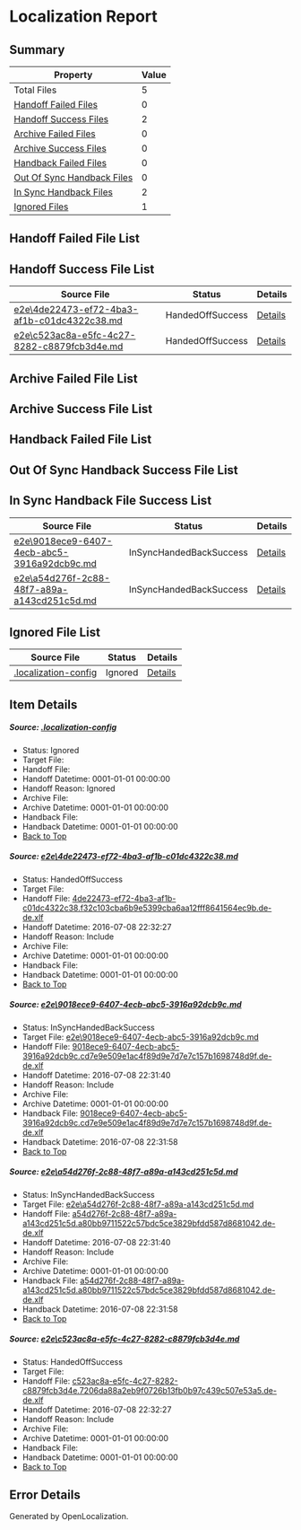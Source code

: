 # <a name='report-top'></a> Localization Report

## Summary
 Property | Value 
 -------- | ----- 
 Total Files | 5
[ Handoff Failed Files ](#handoff-failed-list)| 0
[ Handoff Success Files ](#handoff-success-list)| 2
[ Archive Failed Files ](#archive-failed-list)| 0
[ Archive Success Files ](#archive-success-list)| 0
[ Handback Failed Files ](#handback-failed-list)| 0
[ Out Of Sync Handback Files ](#outofsync-handback-success-list)| 0
[ In Sync Handback Files ](#insync-handback-success-list)| 2
[ Ignored Files ](#ignored-list)| 1

## <a name='handoff-failed-list'></a> Handoff Failed File List

## <a name='handoff-success-list'></a> Handoff Success File List
 Source File | Status | Details 
 ----------- | ------ | ------- 
 [e2e\4de22473-ef72-4ba3-af1b-c01dc4322c38.md](https://github.com/OpenLocalizationTestOrg/oltest/blob/3e27c20739e4ba1e1ac4f7d452754936e106a8b2/e2e/4de22473-ef72-4ba3-af1b-c01dc4322c38.md) | HandedOffSuccess | [Details](#70d2bcd2ee6c0e07d5d0b84256aa4a731ec102351)
 [e2e\c523ac8a-e5fc-4c27-8282-c8879fcb3d4e.md](https://github.com/OpenLocalizationTestOrg/oltest/blob/3e27c20739e4ba1e1ac4f7d452754936e106a8b2/e2e/c523ac8a-e5fc-4c27-8282-c8879fcb3d4e.md) | HandedOffSuccess | [Details](#8c3a6f20e32c655a3a621565ff6e152e17e4b9554)

## <a name='archive-failed-list'></a> Archive Failed File List

## <a name='archive-success-list'></a> Archive Success File List

## <a name='handback-failed-list'></a> Handback Failed File List

## <a name='outofsync-handback-success-list'></a> Out Of Sync Handback Success File List

## <a name='insync-handback-success-list'></a> In Sync Handback File Success List
 Source File | Status | Details 
 ----------- | ------ | ------- 
 [e2e\9018ece9-6407-4ecb-abc5-3916a92dcb9c.md](https://github.com/OpenLocalizationTestOrg/oltest/blob/cbb968e0fad6af5812322da6faa70b9a22d03ef9/e2e/9018ece9-6407-4ecb-abc5-3916a92dcb9c.md) | InSyncHandedBackSuccess | [Details](#bb6764543424c5376e82d0ecf85c1acf0226be8b2)
 [e2e\a54d276f-2c88-48f7-a89a-a143cd251c5d.md](https://github.com/OpenLocalizationTestOrg/oltest/blob/cbb968e0fad6af5812322da6faa70b9a22d03ef9/e2e/a54d276f-2c88-48f7-a89a-a143cd251c5d.md) | InSyncHandedBackSuccess | [Details](#58f837554f07305b51f9da74e6e4ae88d260be793)

## <a name='ignored-list'></a> Ignored File List
 Source File | Status | Details 
 ----------- | ------ | ------- 
 [.localization-config](https://github.com/OpenLocalizationTestOrg/oltest/blob/3e27c20739e4ba1e1ac4f7d452754936e106a8b2/.localization-config) | Ignored | [Details](#3d4f252ac210baf56311d7e97dcc2db10974dbd20)

## Item Details
##### <a name='3d4f252ac210baf56311d7e97dcc2db10974dbd20'></a> Source: [.localization-config](https://github.com/OpenLocalizationTestOrg/oltest/blob/3e27c20739e4ba1e1ac4f7d452754936e106a8b2/.localization-config)
* Status: Ignored
* Target File: 
* Handoff File: 
* Handoff Datetime: 0001-01-01 00:00:00
* Handoff Reason: Ignored
* Archive File: 
* Archive Datetime: 0001-01-01 00:00:00
* Handback File: 
* Handback Datetime: 0001-01-01 00:00:00
* [Back to Top](#report-top)

##### <a name='70d2bcd2ee6c0e07d5d0b84256aa4a731ec102351'></a> Source: [e2e\4de22473-ef72-4ba3-af1b-c01dc4322c38.md](https://github.com/OpenLocalizationTestOrg/oltest/blob/3e27c20739e4ba1e1ac4f7d452754936e106a8b2/e2e/4de22473-ef72-4ba3-af1b-c01dc4322c38.md)
* Status: HandedOffSuccess
* Target File: 
* Handoff File: [4de22473-ef72-4ba3-af1b-c01dc4322c38.f32c103cba6b9e5399cba6aa12fff8641564ec9b.de-de.xlf](https://github.com/OpenLocalizationTestOrg/olhandoff-e2e/blob/e9e87fbd89bdd8c575814d2662ad95d2a1dc7900/ol-handoff/OpenLocalizationTestOrg/oltest-dede-fly/ci/ht/4de22473-ef72-4ba3-af1b-c01dc4322c38.f32c103cba6b9e5399cba6aa12fff8641564ec9b.de-de.xlf)
* Handoff Datetime: 2016-07-08 22:32:27
* Handoff Reason: Include
* Archive File: 
* Archive Datetime: 0001-01-01 00:00:00
* Handback File: 
* Handback Datetime: 0001-01-01 00:00:00
* [Back to Top](#report-top)

##### <a name='bb6764543424c5376e82d0ecf85c1acf0226be8b2'></a> Source: [e2e\9018ece9-6407-4ecb-abc5-3916a92dcb9c.md](https://github.com/OpenLocalizationTestOrg/oltest/blob/cbb968e0fad6af5812322da6faa70b9a22d03ef9/e2e/9018ece9-6407-4ecb-abc5-3916a92dcb9c.md)
* Status: InSyncHandedBackSuccess
* Target File: [e2e\9018ece9-6407-4ecb-abc5-3916a92dcb9c.md](https://github.com/OpenLocalizationTestOrg/oltest-dede-fly/blob/d83645f4da2ac81d0c2f316259d57090fe3ffcc7/e2e/9018ece9-6407-4ecb-abc5-3916a92dcb9c.md)
* Handoff File: [9018ece9-6407-4ecb-abc5-3916a92dcb9c.cd7e9e509e1ac4f89d9e7d7e7c157b1698748d9f.de-de.xlf](https://github.com/OpenLocalizationTestOrg/olhandoff-e2e/blob/13e15ed813ffb3d37c250242be5d0209cdb9ac7c/ol-handoff/OpenLocalizationTestOrg/oltest-dede-fly/ci/high/9018ece9-6407-4ecb-abc5-3916a92dcb9c.cd7e9e509e1ac4f89d9e7d7e7c157b1698748d9f.de-de.xlf)
* Handoff Datetime: 2016-07-08 22:31:40
* Handoff Reason: Include
* Archive File: 
* Archive Datetime: 0001-01-01 00:00:00
* Handback File: [9018ece9-6407-4ecb-abc5-3916a92dcb9c.cd7e9e509e1ac4f89d9e7d7e7c157b1698748d9f.de-de.xlf](https://github.com/OpenLocalizationTestOrg/olhandback-e2e/blob/3190bd3e46b091ed92ea4ac2076c1baeba687d17/ol-handback/OpenLocalizationTestOrg/oltest-dede-fly/ci/high/9018ece9-6407-4ecb-abc5-3916a92dcb9c.cd7e9e509e1ac4f89d9e7d7e7c157b1698748d9f.de-de.xlf)
* Handback Datetime: 2016-07-08 22:31:58
* [Back to Top](#report-top)

##### <a name='58f837554f07305b51f9da74e6e4ae88d260be793'></a> Source: [e2e\a54d276f-2c88-48f7-a89a-a143cd251c5d.md](https://github.com/OpenLocalizationTestOrg/oltest/blob/cbb968e0fad6af5812322da6faa70b9a22d03ef9/e2e/a54d276f-2c88-48f7-a89a-a143cd251c5d.md)
* Status: InSyncHandedBackSuccess
* Target File: [e2e\a54d276f-2c88-48f7-a89a-a143cd251c5d.md](https://github.com/OpenLocalizationTestOrg/oltest-dede-fly/blob/d83645f4da2ac81d0c2f316259d57090fe3ffcc7/e2e/a54d276f-2c88-48f7-a89a-a143cd251c5d.md)
* Handoff File: [a54d276f-2c88-48f7-a89a-a143cd251c5d.a80bb9711522c57bdc5ce3829bfdd587d8681042.de-de.xlf](https://github.com/OpenLocalizationTestOrg/olhandoff-e2e/blob/13e15ed813ffb3d37c250242be5d0209cdb9ac7c/ol-handoff/OpenLocalizationTestOrg/oltest-dede-fly/ci/high/a54d276f-2c88-48f7-a89a-a143cd251c5d.a80bb9711522c57bdc5ce3829bfdd587d8681042.de-de.xlf)
* Handoff Datetime: 2016-07-08 22:31:40
* Handoff Reason: Include
* Archive File: 
* Archive Datetime: 0001-01-01 00:00:00
* Handback File: [a54d276f-2c88-48f7-a89a-a143cd251c5d.a80bb9711522c57bdc5ce3829bfdd587d8681042.de-de.xlf](https://github.com/OpenLocalizationTestOrg/olhandback-e2e/blob/3190bd3e46b091ed92ea4ac2076c1baeba687d17/ol-handback/OpenLocalizationTestOrg/oltest-dede-fly/ci/high/a54d276f-2c88-48f7-a89a-a143cd251c5d.a80bb9711522c57bdc5ce3829bfdd587d8681042.de-de.xlf)
* Handback Datetime: 2016-07-08 22:31:58
* [Back to Top](#report-top)

##### <a name='8c3a6f20e32c655a3a621565ff6e152e17e4b9554'></a> Source: [e2e\c523ac8a-e5fc-4c27-8282-c8879fcb3d4e.md](https://github.com/OpenLocalizationTestOrg/oltest/blob/3e27c20739e4ba1e1ac4f7d452754936e106a8b2/e2e/c523ac8a-e5fc-4c27-8282-c8879fcb3d4e.md)
* Status: HandedOffSuccess
* Target File: 
* Handoff File: [c523ac8a-e5fc-4c27-8282-c8879fcb3d4e.7206da88a2eb9f0726b13fb0b97c439c507e53a5.de-de.xlf](https://github.com/OpenLocalizationTestOrg/olhandoff-e2e/blob/e9e87fbd89bdd8c575814d2662ad95d2a1dc7900/ol-handoff/OpenLocalizationTestOrg/oltest-dede-fly/ci/ht/c523ac8a-e5fc-4c27-8282-c8879fcb3d4e.7206da88a2eb9f0726b13fb0b97c439c507e53a5.de-de.xlf)
* Handoff Datetime: 2016-07-08 22:32:27
* Handoff Reason: Include
* Archive File: 
* Archive Datetime: 0001-01-01 00:00:00
* Handback File: 
* Handback Datetime: 0001-01-01 00:00:00
* [Back to Top](#report-top)


## Error Details

Generated by OpenLocalization.
